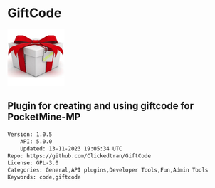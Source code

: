 # GiftCode
<img src="https://raw.githubusercontent.com/Clickedtran/GiftCode/7a269afeac4d4575c77de0a285bf2e1fd8dfdc3c/icon.jpg" width="128" height="128" />

## Plugin for creating and using giftcode for PocketMine-MP
```properties
Version: 1.0.5
    API: 5.0.0
    Updated: 13-11-2023 19:05:34 UTC
Repo: https://github.com/Clickedtran/GiftCode
License: GPL-3.0
Categories: General,API plugins,Developer Tools,Fun,Admin Tools
Keywords: code,giftcode
```
